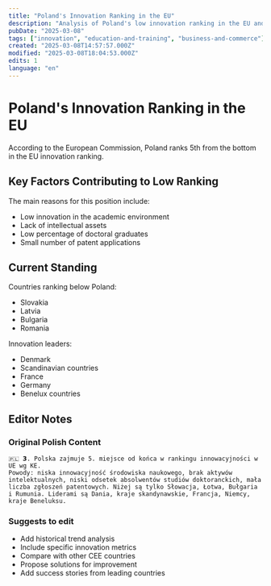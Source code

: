 ```yaml
---
title: "Poland's Innovation Ranking in the EU"
description: "Analysis of Poland's low innovation ranking in the EU and its underlying causes"
pubDate: "2025-03-08"
tags: ["innovation", "education-and-training", "business-and-commerce"]
created: "2025-03-08T14:57:57.000Z"
modified: "2025-03-08T18:04:53.000Z"
edits: 1
language: "en"
---
```


# Poland's Innovation Ranking in the EU

According to the European Commission, Poland ranks 5th from the bottom in the EU innovation ranking.

## Key Factors Contributing to Low Ranking

The main reasons for this position include:
- Low innovation in the academic environment
- Lack of intellectual assets
- Low percentage of doctoral graduates
- Small number of patent applications

## Current Standing

Countries ranking below Poland:
- Slovakia
- Latvia
- Bulgaria
- Romania

Innovation leaders:
- Denmark
- Scandinavian countries
- France
- Germany
- Benelux countries

## Editor Notes

### Original Polish Content
```
🇵🇱 𝟯. Polska zajmuje 5. miejsce od końca w rankingu innowacyjności w UE wg KE.
Powody: niska innowacyjność środowiska naukowego, brak aktywów intelektualnych, niski odsetek absolwentów studiów doktoranckich, mała liczba zgłoszeń patentowych. Niżej są tylko Słowacja, Łotwa, Bułgaria i Rumunia. Liderami są Dania, kraje skandynawskie, Francja, Niemcy, kraje Beneluksu.
```

### Suggests to edit
- Add historical trend analysis
- Include specific innovation metrics
- Compare with other CEE countries
- Propose solutions for improvement
- Add success stories from leading countries 
